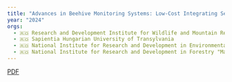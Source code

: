 ```yaml
---
title: "Advances in Beehive Monitoring Systems: Low-Cost Integrating Sensor Technology forImproved Apiculture Management"
year: "2024"
orgs:
  - 🇷🇴 Research and Development Institute for Wildlife and Mountain Resources Miercurea Ciuc
  - 🇷🇴 Sapientia Hungarian University of Transylvania
  - 🇷🇴 National Institute for Research and Development in Environmental Protection
  - 🇷🇴 National Institute for Research and Development in Forestry "Marin Dracea"
---
```

[PDF](pdfs/Advances_in_Beehive_Monitoring_Systems_Low-Cost_In.pdf)

